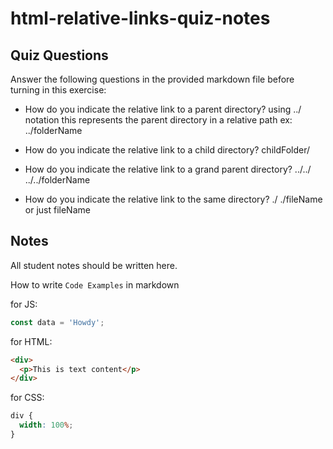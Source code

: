# html-relative-links-quiz-notes

## Quiz Questions

Answer the following questions in the provided markdown file before turning in this exercise:

- How do you indicate the relative link to a parent directory?
  using ../ notation this represents the parent directory in a relative path
  ex: ../folderName

- How do you indicate the relative link to a child directory?
  childFolder/

- How do you indicate the relative link to a grand parent directory?
  ../../
  ../../folderName

- How do you indicate the relative link to the same directory?
  ./
  ./fileName or just fileName

## Notes

All student notes should be written here.

How to write `Code Examples` in markdown

for JS:

```javascript
const data = 'Howdy';
```

for HTML:

```html
<div>
  <p>This is text content</p>
</div>
```

for CSS:

```css
div {
  width: 100%;
}
```
